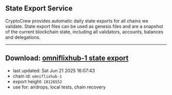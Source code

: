 ## State Export Service
CryptoCrew provides automatic daily state exports for all chains we validate. State export files can be used as genesis files and are a snapshot of the current blockchain state, including all validators, accounts, balances and delegations.

---
**Download: [omniflixhub-1 state export](https://dl-eu2.ccvalidators.com/SERVICE/omniflixhub/omniflixhub-1_export_18126552.json)**
---

- last updated: Sat Jun 21 2025 16:07:43
- chain id: `omniflixhub-1`
- export height: `18126552`
- use for: airdrops, local tests, chain recovery
